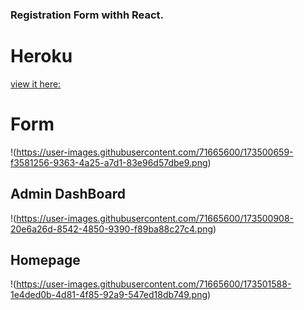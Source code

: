 ### Registration Form withh React.

# Heroku
[view it here:](https://formsreact.herokuapp.com/)

# Form
!(https://user-images.githubusercontent.com/71665600/173500659-f3581256-9363-4a25-a7d1-83e96d57dbe9.png)

## Admin DashBoard
!(https://user-images.githubusercontent.com/71665600/173500908-20e6a26d-8542-4850-9390-f89ba88c27c4.png)

## Homepage
!(https://user-images.githubusercontent.com/71665600/173501588-1e4ded0b-4d81-4f85-92a9-547ed18db749.png)

